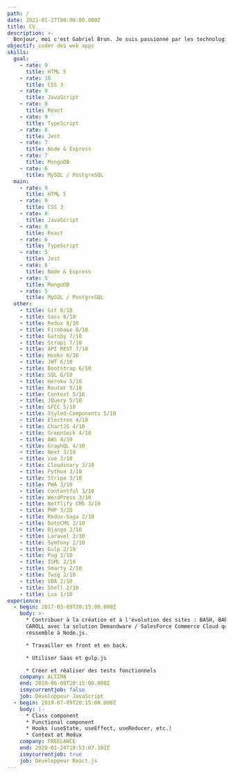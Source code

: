 ```yaml
---
path: /
date: 2021-01-27T00:00:00.000Z
title: CV
description: >-
  Bonjour, moi c'est Gabriel Brun. Je suis passionné par les technologies et j'aime coder des applications pour améliorer la vie de leurs utilisateurs. J'ai découvert la programmation pendant mes loisirs il y a 6 ans. J'ai suivi une formation de développeur full-stack avant de travailler plus de 2 années en JS front et back en entreprise. Depuis plus d'1 an, je me spécialise sur React et son écosystème. Je sais entre autres utiliser la MERN et la JAMStack.
objectif: coder des web apps
skills:
  goal:
    - rate: 9
      title: HTML 5
    - rate: 10
      title: CSS 3
    - rate: 9
      title: JavaScript
    - rate: 9
      title: React
    - rate: 9
      title: TypeScript
    - rate: 8
      title: Jest
    - rate: 7
      title: Node & Express
    - rate: 7
      title: MongoDB
    - rate: 6
      title: MySQL / PostgreSQL
  main:
    - rate: 9
      title: HTML 5
    - rate: 9
      title: CSS 3
    - rate: 8
      title: JavaScript
    - rate: 8
      title: React
    - rate: 6
      title: TypeScript
    - rate: 5
      title: Jest
    - rate: 6
      title: Node & Express
    - rate: 5
      title: MongoDB
    - rate: 5
      title: MySQL / PostgreSQL
  other:
    - title: Git 8/10
    - title: Sass 8/10
    - title: Redux 8/10
    - title: Firebase 8/10
    - title: Gatsby 7/10
    - title: Strapi 7/10
    - title: API REST 7/10
    - title: Hooks 6/10
    - title: JWT 6/10
    - title: Bootstrap 6/10
    - title: SQL 6/10
    - title: Heroku 5/10
    - title: Router 5/10
    - title: Context 5/10
    - title: JQuery 5/10
    - title: SFCC 5/10
    - title: Styled-Components 5/10
    - title: Electron 4/10
    - title: ChartJS 4/10
    - title: GreenSock 4/10
    - title: AWS 4/10
    - title: GraphQL 4/10
    - title: Next 3/10
    - title: Vue 3/10
    - title: Cloudinary 3/10
    - title: Python 3/10
    - title: Stripe 3/10
    - title: PWA 3/10
    - title: Contentful 3/10
    - title: WordPress 3/10
    - title: Netflify CMS 3/10
    - title: PHP 3/10
    - title: Redux-Saga 2/10
    - title: DatoCMS 2/10
    - title: Django 2/10
    - title: Laravel 2/10
    - title: Symfony 2/10
    - title: Gulp 2/10
    - title: Pug 2/10
    - title: ISML 2/10
    - title: Smarty 2/10
    - title: Twig 2/10
    - title: VBA 2/10
    - title: Shell 2/10
    - title: Lua 1/10
experience:
  - begin: 2017-03-09T20:15:00.000Z
    body: >-
      * Contribuer à la création et à l'évolution des sites : BASH, BABYLISS et
      CAROLL avec la solution Demandware / SalesForce Commerce Cloud qui
      ressemble à Node.js.

      * Travailler en front et en back.

      * Utiliser Saas et gulp.js

      * Créer et réaliser des tests fonctionnels
    company: ALTIMA
    end: 2019-06-09T20:15:00.000Z
    ismycurrentjob: false
    job: Développeur JavaScript
  - begin: 2019-07-09T20:15:00.000Z
    body: |-
      * Class component
      * Functional component
      * Hooks (useState, useEffect, useReducer, etc.)
      * Context et Redux
    company: FREELANCE
    end: 2020-01-24T10:53:07.182Z
    ismycurrentjob: true
    job: Développeur React.js
---
```


